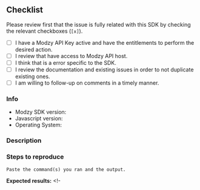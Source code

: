 ## Checklist

Please review first that the issue is fully related with this SDK by checking the relevant checkboxes (`[x]`).

- [ ] I have a Modzy API Key active and have the entitlements to perform the desired action.
- [ ] I review that have access to Modzy API host.
- [ ] I think that is a error specific to the SDK.
- [ ] I review the documentation and existing issues in order to not duplicate existing ones.
- [ ] I am willing to follow-up on comments in a timely manner.

### Info

* Modzy SDK version:
* Javascript version:
* Operating System:

### Description

<!-- Describe what you were trying to get done. -->

### Steps to reproduce

<!-- You must include full steps to reproduce so that we can reproduce the problem. -->

```
Paste the command(s) you ran and the output.
```

**Expected results:** <!-